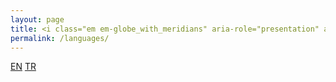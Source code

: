 ```yaml
---
layout: page
title: <i class="em em-globe_with_meridians" aria-role="presentation" aria-label="GLOBE WITH MERIDIANS"></i>
permalink: /languages/
---
```



[EN](./)
[TR](./tr/)
